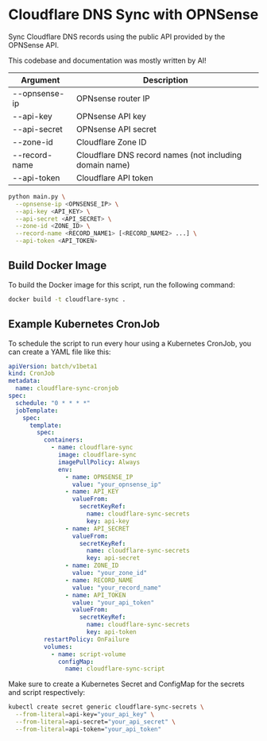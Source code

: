 # Cloudflare DNS Sync with OPNSense

Sync Cloudflare DNS records using the public API provided by the OPNSense API.

This codebase and documentation was mostly written by AI!

| Argument      | Description                                             |
| ------------- | ------------------------------------------------------- |
| --opnsense-ip | OPNsense router IP                                      |
| --api-key     | OPNsense API key                                        |
| --api-secret  | OPNsense API secret                                     |
| --zone-id     | Cloudflare Zone ID                                      |
| --record-name | Cloudflare DNS record names (not including domain name) |
| --api-token   | Cloudflare API token                                    |

```bash
python main.py \
  --opnsense-ip <OPNSENSE_IP> \
  --api-key <API_KEY> \
  --api-secret <API_SECRET> \
  --zone-id <ZONE_ID> \
  --record-name <RECORD_NAME1> [<RECORD_NAME2> ...] \
  --api-token <API_TOKEN>
```

## Build Docker Image

To build the Docker image for this script, run the following command:

```bash
docker build -t cloudflare-sync .
```

## Example Kubernetes CronJob

To schedule the script to run every hour using a Kubernetes CronJob, you can create a YAML file like this:

```yaml
apiVersion: batch/v1beta1
kind: CronJob
metadata:
  name: cloudflare-sync-cronjob
spec:
  schedule: "0 * * * *"
  jobTemplate:
    spec:
      template:
        spec:
          containers:
            - name: cloudflare-sync
              image: cloudflare-sync
              imagePullPolicy: Always
              env:
                - name: OPNSENSE_IP
                  value: "your_opnsense_ip"
                - name: API_KEY
                  valueFrom:
                    secretKeyRef:
                      name: cloudflare-sync-secrets
                      key: api-key
                - name: API_SECRET
                  valueFrom:
                    secretKeyRef:
                      name: cloudflare-sync-secrets
                      key: api-secret
                - name: ZONE_ID
                  value: "your_zone_id"
                - name: RECORD_NAME
                  value: "your_record_name"
                - name: API_TOKEN
                  value: "your_api_token"
                  valueFrom:
                    secretKeyRef:
                      name: cloudflare-sync-secrets
                      key: api-token
          restartPolicy: OnFailure
          volumes:
            - name: script-volume
              configMap:
                name: cloudflare-sync-script
```

Make sure to create a Kubernetes Secret and ConfigMap for the secrets and script respectively:

```bash
kubectl create secret generic cloudflare-sync-secrets \
  --from-literal=api-key="your_api_key" \
  --from-literal=api-secret="your_api_secret" \
  --from-literal=api-token="your_api_token"
```
